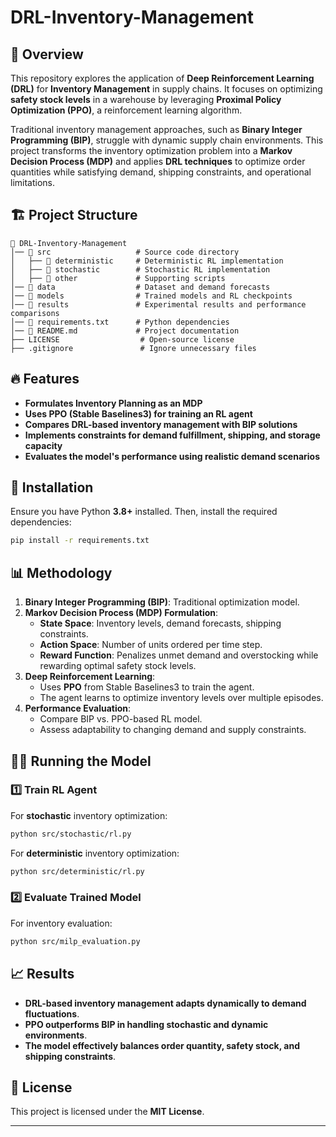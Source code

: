 # DRL-Inventory-Management

## 📌 Overview
This repository explores the application of **Deep Reinforcement Learning (DRL)** for **Inventory Management** in supply chains. It focuses on optimizing **safety stock levels** in a warehouse by leveraging **Proximal Policy Optimization (PPO)**, a reinforcement learning algorithm. 

Traditional inventory management approaches, such as **Binary Integer Programming (BIP)**, struggle with dynamic supply chain environments. This project transforms the inventory optimization problem into a **Markov Decision Process (MDP)** and applies **DRL techniques** to optimize order quantities while satisfying demand, shipping constraints, and operational limitations.

## 🏗️ Project Structure
```
📂 DRL-Inventory-Management
│── 📂 src                   # Source code directory
│   ├── 📂 deterministic     # Deterministic RL implementation
│   ├── 📂 stochastic        # Stochastic RL implementation
│   ├── 📂 other             # Supporting scripts
│── 📂 data                  # Dataset and demand forecasts
│── 📂 models                # Trained models and RL checkpoints
│── 📂 results               # Experimental results and performance comparisons
│── 📜 requirements.txt      # Python dependencies
│── 📜 README.md             # Project documentation
├── LICENSE                  # Open-source license
├── .gitignore               # Ignore unnecessary files
```

## 🔥 Features
- **Formulates Inventory Planning as an MDP**
- **Uses PPO (Stable Baselines3) for training an RL agent**
- **Compares DRL-based inventory management with BIP solutions**
- **Implements constraints for demand fulfillment, shipping, and storage capacity**
- **Evaluates the model's performance using realistic demand scenarios**

## 🚀 Installation
Ensure you have Python **3.8+** installed. Then, install the required dependencies:
```sh
pip install -r requirements.txt
```

## 📊 Methodology
1. **Binary Integer Programming (BIP)**: Traditional optimization model.
2. **Markov Decision Process (MDP) Formulation**:
   - **State Space**: Inventory levels, demand forecasts, shipping constraints.
   - **Action Space**: Number of units ordered per time step.
   - **Reward Function**: Penalizes unmet demand and overstocking while rewarding optimal safety stock levels.
3. **Deep Reinforcement Learning**:
   - Uses **PPO** from Stable Baselines3 to train the agent.
   - The agent learns to optimize inventory levels over multiple episodes.
4. **Performance Evaluation**:
   - Compare BIP vs. PPO-based RL model.
   - Assess adaptability to changing demand and supply constraints.

## 🏃‍♂️ Running the Model
### 1️⃣ Train RL Agent
For **stochastic** inventory optimization:
```sh
python src/stochastic/rl.py
```
For **deterministic** inventory optimization:
```sh
python src/deterministic/rl.py
```

### 2️⃣ Evaluate Trained Model
For inventory evaluation:
```sh
python src/milp_evaluation.py
```

## 📈 Results
- **DRL-based inventory management adapts dynamically to demand fluctuations**.
- **PPO outperforms BIP in handling stochastic and dynamic environments**.
- **The model effectively balances order quantity, safety stock, and shipping constraints**.


## 📝 License
This project is licensed under the **MIT License**.

---


